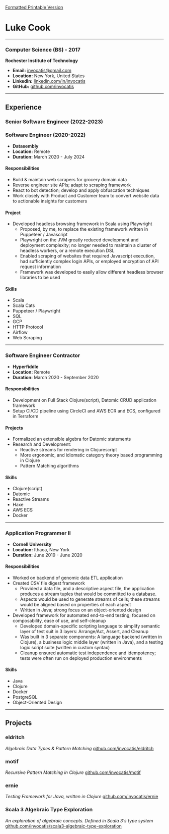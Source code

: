 
[Formatted Printable Version](https://rawcdn.githack.com/Invocatis/resume/95d2d9587cfa01cc72e2b77199bb02ad1ad9250e/resume.html)

# Luke Cook

---

### Computer Science (BS) - 2017

**Rochester Institute of Technology**

- **Email:** invocatis@gmail.com
- **Location:** New York, United States
- **LinkedIn:** [linkedin.com/in/invocatis](https://www.linkedin.com/in/invocatis)
- **GitHub:** [github.com/invocatis](https://www.github.com/invocatis)

---

## Experience

### Senior Software Engineer (2022-2023)
### Software Engineer (2020-2022)
- **Datasembly**
- **Location:** Remote
- **Duration:** March 2020 - July 2024

#### Responsibilities
- Build & maintain web scrapers for grocery domain data
- Reverse engineer site APIs; adapt to scraping framework
- React to bot detection; develop and apply obfuscation techniques
- Work closely with Product and Customer team to convert website data to actionable insights for customers

#### Project
- Developed headless browsing framework in Scala using Playwright
  - Proposed, by me, to replace the existing framework written in Puppeteer / Javascript
  - Playwright on the JVM greatly reduced development and deployment complexity; no longer needed to maintain a cluster of headless workers, or a remote execution DSL
  - Enabled scraping of websites that required Javascript execution, had sufficiently complex login APIs, or employed encryption of API request information
  - Framework was developed to easily allow different headless browser libraries to be used

#### Skills
- Scala
- Scala Cats
- Puppeteer / Playwright
- SQL
- GCP
- HTTP Protocol
- Airflow
- Web Scraping

---

### Software Engineer Contractor
- **Hyperfiddle**
- **Location:** Remote
- **Duration:** March 2020 - September 2020

#### Responsibilities
- Development on Full Stack Clojure(script), Datomic CRUD application framework
- Setup CI/CD pipeline using CircleCI and AWS ECR and ECS, configured in Terraform

#### Projects
- Formalized an extensible algebra for Datomic statements
- Research and Development:
  - Reactive streams for rendering in Clojurescript
  - More ergonomic, and idiomatic category theory based programming in Clojure
  - Pattern Matching algorithms

#### Skills
- Clojure(script)
- Datomic
- Reactive Streams
- Haxe
- AWS ECS
- Docker

---

### Application Programmer II
- **Cornell University**
- **Location:** Ithaca, New York
- **Duration:** June 2019 - June 2020

#### Responsibilities
- Worked on backend of genomic data ETL application
- Created CSV file digest framework
  - Provided a data file, and a descriptive aspect file, the application produces a stream tuples that would be committed to a database.
  - Aspects would be used to generate streams of cells; these streams would be aligned based on properties of each aspect
  - Written in Java; strong focus on an object-oriented design
- Developed framework for automated end-to-end testing; focused on composability, ease of use, and self-cleanup
  - Developed domain-specific scripting language to simplify semantic layer of test suit in 3 layers: Arrange/Act, Assert, and Cleanup
  - Was built in 3 separate components: A language backend (written in Clojure), a business logic middle layer (written in Java), and a testing logic script suite (written in custom syntax)
  - Cleanup ensured automatic test independence and idempotency; tests were often run on deployed production environments

#### Skills
- Java
- Clojure
- Docker
- PostgreSQL
- Object-Oriented Design

---

## Projects

### eldritch
_Algebraic Data Types & Pattern Matching_
[github.com/invocatis/eldritch](https://www.github.com/invocatis/eldritch)

### motif
_Recursive Pattern Matching in Clojure_
[github.com/invocatis/motif](https://www.github.com/invocatis/motif)

### ernie
_Testing Framework for Java, written in Clojure_
[github.com/invocatis/ernie](https://www.github.com/invocatis/ernie)

### Scala 3 Algebraic Type Exploration
_An exploration of algebraic concepts._
_Defined in Scala 3's type system_
[github.com/invocatis/scala3-algebraic-type-exploration](https://github.com/Invocatis/scala3-algebraic-type-exploration)
